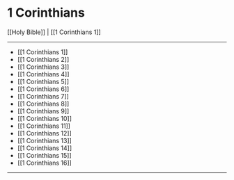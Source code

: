 # 1 Corinthians

[[Holy Bible]] | [[1 Corinthians 1]]

---

- [[1 Corinthians 1]]
- [[1 Corinthians 2]]
- [[1 Corinthians 3]]
- [[1 Corinthians 4]]
- [[1 Corinthians 5]]
- [[1 Corinthians 6]]
- [[1 Corinthians 7]]
- [[1 Corinthians 8]]
- [[1 Corinthians 9]]
- [[1 Corinthians 10]]
- [[1 Corinthians 11]]
- [[1 Corinthians 12]]
- [[1 Corinthians 13]]
- [[1 Corinthians 14]]
- [[1 Corinthians 15]]
- [[1 Corinthians 16]]

---

